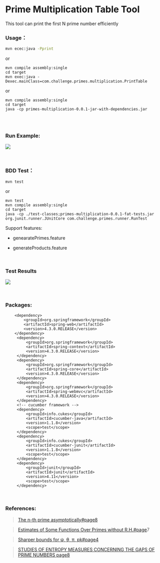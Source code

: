 Prime Multiplication Table Tool
===============================

This tool can print the first N prime number efficiently

### Usage：

~~~~~~~~~~~~~~~~~~~~~~~~~~~~~~~~~~~~~~~~~~~~~~~~~~~~~~~~~~~~~~~~~~~~~~~~~~~ bash
mvn ecec:java -Pprint
~~~~~~~~~~~~~~~~~~~~~~~~~~~~~~~~~~~~~~~~~~~~~~~~~~~~~~~~~~~~~~~~~~~~~~~~~~~~~~~~

or

~~~~~~~~~~~~~~~~~~~~~~~~~~~~~~~~~~~~~~~~~~~~~~~~~~~~~~~~~~~~~~~~~~~~~~~~~~~~~~~~
mvn compile assembly:single
cd target
mvn exec:java -Dexec.mainClass=com.challenge.primes.multiplication.PrintTable
~~~~~~~~~~~~~~~~~~~~~~~~~~~~~~~~~~~~~~~~~~~~~~~~~~~~~~~~~~~~~~~~~~~~~~~~~~~~~~~~

or

~~~~~~~~~~~~~~~~~~~~~~~~~~~~~~~~~~~~~~~~~~~~~~~~~~~~~~~~~~~~~~~~~~~~~~~~~~~~~~~~
mvn compile assembly:single
cd target 
java -cp primes-multiplication-0.0.1-jar-with-dependencies.jar
~~~~~~~~~~~~~~~~~~~~~~~~~~~~~~~~~~~~~~~~~~~~~~~~~~~~~~~~~~~~~~~~~~~~~~~~~~~~~~~~

###  

### Run Example:

![](src\main\resources\screenshot.png)

 

### BDD Test：

~~~~~~~~~~~~~~~~~~~~~~~~~~~~~~~~~~~~~~~~~~~~~~~~~~~~~~~~~~~~~~~~~~~~~~~~~~~~~~~~
mvn test 
~~~~~~~~~~~~~~~~~~~~~~~~~~~~~~~~~~~~~~~~~~~~~~~~~~~~~~~~~~~~~~~~~~~~~~~~~~~~~~~~

or

~~~~~~~~~~~~~~~~~~~~~~~~~~~~~~~~~~~~~~~~~~~~~~~~~~~~~~~~~~~~~~~~~~~~~~~~~~~~~~~~
mvn test
mvn compile assembly:single
cd target 
java -cp ./test-classes;primes-multiplication-0.0.1-fat-tests.jar org.junit.runner.JUnitCore com.challenge.primes.runner.RunTest
~~~~~~~~~~~~~~~~~~~~~~~~~~~~~~~~~~~~~~~~~~~~~~~~~~~~~~~~~~~~~~~~~~~~~~~~~~~~~~~~

Support features:

-   genearatePrimes.feature

-   generateProducts.feature

 

### Test Results

![](src\main\resources\test.png)

 

### Packages:

~~~~~~~~~~~~~~~~~~~~~~~~~~~~~~~~~~~~~~~~~~~~~~~~~~~~~~~~~~~~~~~~~~~~~~~~~~~~~~~~
    <dependency>
        <groupId>org.springframework</groupId>
        <artifactId>spring-web</artifactId>
        <version>4.3.0.RELEASE</version>
    </dependency>   
     <dependency>
         <groupId>org.springframework</groupId>
         <artifactId>spring-context</artifactId>
         <version>4.3.0.RELEASE</version>
     </dependency>
     <dependency>
         <groupId>org.springframework</groupId>
         <artifactId>spring-core</artifactId>
         <version>4.3.0.RELEASE</version>
     </dependency>
     <dependency>
         <groupId>org.springframework</groupId>
         <artifactId>spring-webmvc</artifactId>
         <version>4.3.0.RELEASE</version>
     </dependency> 
     <!-- cucumber framework --> 
     <dependency>
         <groupId>info.cukes</groupId>
         <artifactId>cucumber-java</artifactId>
         <version>1.1.8</version>
         <scope>test</scope>
     </dependency>
     <dependency>
         <groupId>info.cukes</groupId>
         <artifactId>cucumber-junit</artifactId>
         <version>1.1.8</version>
         <scope>test</scope>
     </dependency>
     <dependency>
         <groupId>junit</groupId>
         <artifactId>junit</artifactId>
         <version>4.11</version>
         <scope>test</scope>
     </dependency>
~~~~~~~~~~~~~~~~~~~~~~~~~~~~~~~~~~~~~~~~~~~~~~~~~~~~~~~~~~~~~~~~~~~~~~~~~~~~~~~~

 

### References:

>   [The n-th prime asymptotically\#page8](https://arxiv.org/pdf/1203.5413.pdf)

>   [Estimates of Some Functions Over Primes without
>   R.H.\#page](https://arxiv.org/pdf/1002.0442.pdf)7

>   [Sharper bounds for ψ, θ, π,
>   pk\#page4](http://public.gettysburg.edu/~dglass/spring04/chebyshev.pdf)

>   [STUDIES OF ENTROPY MEASURES CONCERNING THE GAPS OF PRIME NUMBERS
>   page8](https://arxiv.org/pdf/1606.08293.pdf)
